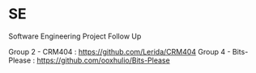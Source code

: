 # SE
Software Engineering Project Follow Up


Group 2 - CRM404 : https://github.com/Lerida/CRM404
Group 4 - Bits-Please : https://github.com/ooxhulio/Bits-Please
